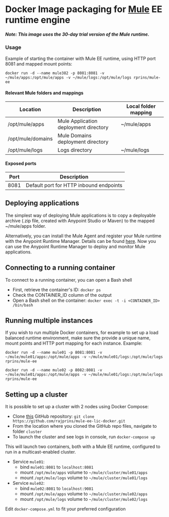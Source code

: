 
# Docker Image packaging for [Mule](https://www.mulesoft.com/platform/mule)  EE runtime engine

##### Note: This image uses the 30-day trial version of the Mule runtime.


### Usage
Example of starting the container with Mule EE runtime, using HTTP port 8081 and mapped mount points:

```
docker run -d --name mule382 -p 8081:8081 -v ~/mule/apps:/opt/mule/apps -v ~/mule/logs:/opt/mule/logs rprins/mule-ee
```

#### Relevant Mule folders and mappings
| Location          | Description                            | Local folder mapping |
|------------------ |----------------------------------------|----------------------|
|/opt/mule/apps     | Mule Application deployment directory  | ~/mule/apps          |
|/opt/mule/domains  | Mule Domains deployment directory      | |
|/opt/mule/logs     | Logs directory                         | ~/mule/logs          |


#### Exposed ports
| Port | Description                                                    |
|----- |----------------------------------------------------------------|
| 8081 | Default port for HTTP inbound endpoints                        |


## Deploying applications
The simplest way of deploying Mule applications is to copy a deployable archive (.zip file, created with Anypoint Studio or Maven) to the mapped ~/mule/apps folder.

Alternatively, you can install the Mule Agent and register your Mule runtime with the Anypoint Runtime Manager. Details can be found [here](https://docs.mulesoft.com/runtime-manager/managing-servers#add-a-server). Now you can use the Anypoint Runtime Manager to deploy and monitor Mule applications.


## Connecting to a running container
To connect to a running container, you can open a Bash shell
* First, retrieve the container's ID: `docker ps`
* Check the CONTAINER_ID column of the output
* Open a Bash shell on the container: `docker exec -t -i <CONTAINER_ID> /bin/bash`



## Running multiple instances
If you wish to run multiple Docker containers, for example to set up a load balanced runtime environment, make sure the provide a unique name, mount points and HTTP port mapping for each instance.
Example:

`docker run -d --name mule01 -p 8081:8081 -v ~/mule/mule01/apps:/opt/mule/apps -v ~/mule/mule01/logs:/opt/mule/logs rprins/mule-ee`

`docker run -d --name mule02 -p 8082:8081 -v ~/mule/mule01/apps:/opt/mule/apps -v ~/mule/mule01/logs:/opt/mule/logs rprins/mule-ee`


## Setting up a cluster
It is possible to set up a cluster with 2 nodes using Docker Compose:
* Clone [this](https://github.com/rajprins/mule-ee-docker) GitHub repository: `git clone https://github.com/rajprins/mule-ee-lic-docker.git`
* From the location where you cloned the GitHub repo files, navigate to folder `cluster`
* To launch the cluster and see logs in console, run `docker-compose up`



This will launch two containers, both with a Mule EE runtime, configured to run in a multicast-enabled cluster.
* Service `mule01`:
  * bind `mule01:8081` to `localhost:8081`
  * mount `/opt/mule/apps` volume to `~/mule/cluster/mule01/apps`
  * mount `/opt/mule/logs` volume to `~/mule/cluster/mule01/logs`
* Service `mule02`:
  * bind `mule02:8081` to `localhost:9081`
  * mount `/opt/mule/apps` volume to `~/mule/cluster/mule02/apps`
  * mount `/opt/mule/logs` volume to `~/mule/cluster/mule02/logs`

Edit `docker-compose.yml` to fit your preferred configuration
